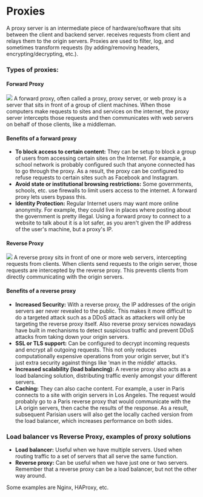 # Proxies
A proxy server is an intermediate piece of hardware/software that sits between the client and backend server. receives requests from client and relays them to the origin servers. Proxies are used to filter, log, and sometimes transform requests (by adding/removing headers, encrypting/decrypting, etc.).

### Types of proxies:

#### Forward Proxy
![](https://raw.githubusercontent.com/karanpratapsingh/portfolio/master/public/static/courses/system-design/chapter-I/proxy/forward-proxy.png)
A forward proxy, often called a proxy, proxy server, or web proxy is a server that sits in front of a group of client machines. When those computers make requests to sites and services on the internet, the proxy server intercepts those requests and then communicates with web servers on behalf of those clients, like a middleman.

#### Benefits of a forward proxy
- **To block access to certain content:** They can be setup to block a group of users from accessing certain sites on the Internet. For example, a school network is probably configured such that anyone connected has to go through the proxy. As a result, the proxy can be configured to refuse requests to certain sites such as Facebook and Instagram.
- **Avoid state or institutional browsing restrictions:** Some governments, schools, etc. use firewalls to limit users access to the internet. A forward proxy lets users bypass this.
- **Identity Protection:** Regular Internet users may want more online anonymity. For example, they could live in places where posting about the government is pretty illegal. Using a forward proxy to connect to a website to talk about it is a lot safer, as you aren't given the IP address of the user's machine, but a proxy's IP.

#### Reverse Proxy
![](https://raw.githubusercontent.com/karanpratapsingh/portfolio/master/public/static/courses/system-design/chapter-I/proxy/reverse-proxy.png)
A reverse proxy sits in front of one or more web servers, intercepting requests from clients. When clients send requests to the origin server, those requests are intercepted by the reverse proxy. This prevents clients from directly communicating with the origin servers.

#### Benefits of a reverse proxy
- **Increased Security:** With a reverse proxy, the IP addresses of the origin servers aer never revealed to the public. This makes it more difficult to do a targeted attack such as a DDoS attack as attackers will only be targeting the reverse proxy itself. Also reverse proxy services nowadays have built in mechanisms to detect suspicious traffic and prevent DDoS attacks from taking down your origin servers.
- **SSL or TLS support:** Can be configured to decrypt incoming requests and encrypt all outgoing requests. This not only reduces computationally expensive operations from your origin server, but it's just extra security against things like 'man in the middle' attacks.
- **Increased scalability (load balancing):** A reverse proxy also acts as a load balancing solution, distributing traffic evenly amongst your different servers.
- **Caching:** They can also cache content. For example, a user in Paris connects to a site with origin servers in Los Angeles. The request would probably go to a Paris reverse proxy that would communicate with the LA origin servers, then cache the results of the response. As a result, subsequent Parisian users will also get the locally cached version from the load balancer, which increases performance on both sides.

### Load balancer vs Reverse Proxy, examples of proxy solutions
- **Load balancer:** Useful when we have multiple servers. Used when routing traffic to a set of servers that all serve the same function.
- **Reverse proxy:** Can be useful when we have just one or two servers. Remember that a reverse proxy can be a load balancer, but not the other way around.

Some examples are Nginx, HAProxy, etc.